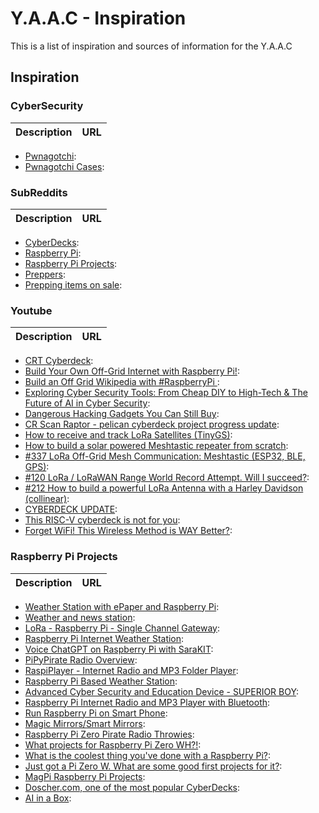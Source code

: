 <!-- ======================================== inspiration.md Start ======================================== -->


<!-- ------------------------------ Intro Start ------------------------------ -->

# Y.A.A.C - Inspiration

This is a list of inspiration and sources of information for the Y.A.A.C

<!-- ------------------------------ Intro End ------------------------------ -->


<!-- ------------------------------ Inspiration Start ------------------------------ -->

## Inspiration

<!-- ++++++++++++++++++++ CyberSecurity Start ++++++++++++++++++++ -->

### CyberSecurity
Description|URL
---|---
* [Pwnagotchi](https://pwnagotchi.ai/): 
* [Pwnagotchi Cases](https://pwnagotchi.org/3d-printable-cases/index.html): 

<!-- ++++++++++++++++++++ CyberSecurity End ++++++++++++++++++++ -->

<!-- ++++++++++++++++++++ SubReddits Start ++++++++++++++++++++ -->

### SubReddits
Description|URL
---|---
* [CyberDecks](https://www.reddit.com/r/cyberDeck/): 
* [Raspberry Pi](https://www.reddit.com/r/raspberry_pi/): 
* [Raspberry Pi Projects](https://www.reddit.com/r/RASPBERRY_PI_PROJECTS/): 
* [Preppers](https://www.reddit.com/r/preppers/): 
* [Prepping items on sale](https://www.reddit.com/r/preppersales/): 

<!-- ++++++++++++++++++++ SubReddits End ++++++++++++++++++++ -->

<!-- ++++++++++++++++++++ Youtube Start ++++++++++++++++++++ -->

### Youtube
Description|URL
---|---
* [CRT Cyberdeck](https://www.youtube.com/watch?v=Ty9pPNabPpQ): 
* [Build Your Own Off-Grid Internet with Raspberry Pi!](https://www.youtube.com/watch?v=Hp4hLpDFVyg): 
* [Build an Off Grid Wikipedia with #RaspberryPi ](https://www.youtube.com/watch?v=R63x2TXm0s8): 
* [Exploring Cyber Security Tools: From Cheap DIY to High-Tech & The Future of AI in Cyber Security](https://www.youtube.com/watch?v=6W-mYWzxx7Q): 
* [Dangerous Hacking Gadgets You Can Still Buy](https://www.youtube.com/watch?v=psTvjWSmpSE): 
* [CR Scan Raptor - pelican cyberdeck project progress update](https://www.youtube.com/watch?v=OgbbHiv4bus): 
* [How to receive and track LoRa Satellites (TinyGS)](https://www.youtube.com/watch?v=ltJQjqm5bKA): 
* [How to build a solar powered Meshtastic repeater from scratch](https://www.youtube.com/watch?v=8onU3Ov0qZw): 
* [#337 LoRa Off-Grid Mesh Communication: Meshtastic (ESP32, BLE, GPS)](https://www.youtube.com/watch?v=TY6m6fS8bxU): 
* [#120 LoRa / LoRaWAN Range World Record Attempt. Will I succeed?](https://www.youtube.com/watch?v=adhWIo-7gr4): 
* [#212 How to build a powerful LoRa Antenna with a Harley Davidson (collinear)](https://www.youtube.com/watch?v=lVD-dnYLv-U): 
* [CYBERDECK UPDATE](https://www.youtube.com/watch?v=VgqxieHGNsU): 
* [This RISC-V cyberdeck is not for you](https://www.youtube.com/watch?v=8qDGV6LTOnk): 
* [Forget WiFi! This Wireless Method is WAY Better?](https://www.youtube.com/watch?v=sLW_r0OVyok): 

<!-- ++++++++++++++++++++ Youtube End ++++++++++++++++++++ -->

<!-- ++++++++++++++++++++ RPiProjects Start ++++++++++++++++++++ -->

### Raspberry Pi Projects
Description|URL
---|---
* [Weather Station with ePaper and Raspberry Pi](https://www.hackster.io/sridhar-rajagopal/weather-station-with-epaper-and-raspberry-pi-c26a70): 
* [Weather and news station](https://www.hackster.io/aerodynamics/weather-and-news-station-e-paper-and-raspberry-pi-a19fa3): 
* [LoRa - Raspberry Pi - Single Channel Gateway](https://www.hackster.io/ChrisSamuelson/lora-raspberry-pi-single-channel-gateway-cheap-d57d36): 
* [Raspberry Pi Internet Weather Station](https://www.hackster.io/4DMakers/raspberry-pi-internet-weather-station-f960c4): 
* [Voice ChatGPT on Raspberry Pi with SaraKIT](https://www.hackster.io/sarakit/voice-chatgpt-on-raspberry-pi-with-sarakit-c58ff7): 
* [PiPyPirate Radio Overview](https://learn.adafruit.com/pipypirate-radio/overview): 
* [RaspiPlayer - Internet Radio and MP3 Folder Player](https://www.hackster.io/Granpino/raspiplayer-internet-radio-and-mp3-folder-player-3ddfdf): 
* [Raspberry Pi Based Weather Station](https://www.hackster.io/hartmut-wendt/raspberry-pi-based-weather-station-a9a7dd): 
* [Advanced Cyber Security and Education Device - SUPERIOR BOY](https://www.hackster.io/superior-tech/advanced-cyber-security-and-education-device-superior-boy-133905): 
* [Raspberry Pi Internet Radio and MP3 Player with Bluetooth](https://www.hackster.io/Granpino/raspberry-pi-internet-radio-and-mp3-player-with-bluetooth-1aa591): 
* [Run Raspberry Pi on Smart Phone](https://www.hackster.io/theonlystephensimon/run-raspberry-pi-on-smart-phone-31b414): 
* [Magic Mirrors/Smart Mirrors](https://magicmirror.builders/): 
* [Raspberry Pi Zero Pirate Radio Throwies](https://makezine.com/projects/pirate-radio-throwies/): 
* [What projects for Raspberry Pi Zero WH?!](https://www.reddit.com/r/RASPBERRY_PI_PROJECTS/comments/14405pn/what_projects_for_raspberry_pi_zero_wh/): 
* [What is the coolest thing you've done with a Raspberry Pi?](https://www.quora.com/What-is-the-coolest-thing-youve-done-with-a-Raspberry-Pi): 
* [Just got a Pi Zero W. What are some good first projects for it?](https://www.reddit.com/r/RASPBERRY_PI_PROJECTS/comments/16b5t44/just_got_a_pi_zero_w_what_are_some_good_first/): 
* [MagPi Raspberry Pi Projects](https://magpi.raspberrypi.com/books/projects-1/pdf/download): 
* [Doscher.com, one of the most popular CyberDecks](https://www.doscher.com/): 
* [AI in a Box](https://github.com/usefulsensors/ai_in_a_box): 

<!-- ++++++++++++++++++++ RPiProjects End ++++++++++++++++++++ -->

<!-- ------------------------------ Inspiration Start ------------------------------ -->


<!-- ------------------------------ Outro Start ------------------------------ -->

<!-- ------------------------------ Outro End ------------------------------ -->


<!-- ======================================== inspiration.md End ======================================== -->
